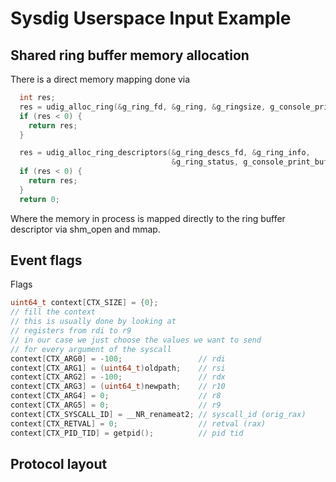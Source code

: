 # Sysdig Userspace Input Example


## Shared ring buffer memory allocation

There is a direct memory mapping done via

```c
  int res;
  res = udig_alloc_ring(&g_ring_fd, &g_ring, &g_ringsize, g_console_print_buf);
  if (res < 0) {
    return res;
  }

  res = udig_alloc_ring_descriptors(&g_ring_descs_fd, &g_ring_info,
                                    &g_ring_status, g_console_print_buf);
  if (res < 0) {
    return res;
  }
  return 0;
```

Where the memory in process is mapped directly to the ring buffer descriptor via shm_open and mmap.


## Event flags

Flags
```c
uint64_t context[CTX_SIZE] = {0};
// fill the context
// this is usually done by looking at
// registers from rdi to r9
// in our case we just choose the values we want to send
// for every argument of the syscall
context[CTX_ARG0] = -100;                 // rdi
context[CTX_ARG1] = (uint64_t)oldpath;    // rsi
context[CTX_ARG2] = -100;                 // rdx
context[CTX_ARG3] = (uint64_t)newpath;    // r10
context[CTX_ARG4] = 0;                    // r8
context[CTX_ARG5] = 0;                    // r9
context[CTX_SYSCALL_ID] = __NR_renameat2; // syscall_id (orig_rax)
context[CTX_RETVAL] = 0;                  // retval (rax)
context[CTX_PID_TID] = getpid();          // pid tid
```

## Protocol layout

